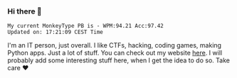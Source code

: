 ### Hi there 👋
<!-- PB START -->
```
My current MonkeyType PB is - WPM:94.21 Acc:97.42
Updated on: 17:21:09 CEST Time
```
<!-- PB END -->
I'm an IT person, just overall. I like CTFs, hacking, coding games, making Python apps. Just a lot of stuff.
You can check out my website [here](https://skill3472.github.io/).
I will probably add some interesting stuff here, when I get the idea to do so. Take care ❤️
